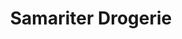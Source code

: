 ---
title: "Samariter Drogerie"
url: /klagenfurt-am-woerthersee/samariter-drogerie/
shop: Drogerie
---